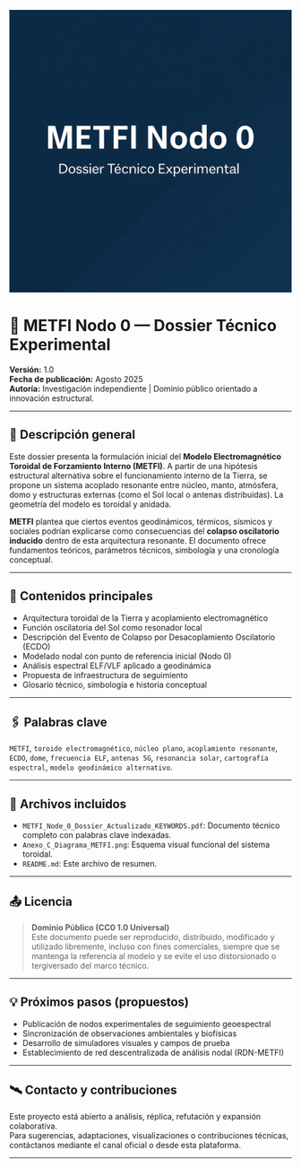 ![METFI Banner](banner.png)

# 📘 METFI Nodo 0 — Dossier Técnico Experimental

**Versión:** 1.0  
**Fecha de publicación:** Agosto 2025  
**Autoría:** Investigación independiente | Dominio público orientado a innovación estructural.  

---

## 📌 Descripción general

Este dossier presenta la formulación inicial del **Modelo Electromagnético Toroidal de Forzamiento Interno (METFI)**. A partir de una hipótesis estructural alternativa sobre el funcionamiento interno de la Tierra, se propone un sistema acoplado resonante entre núcleo, manto, atmósfera, domo y estructuras externas (como el Sol local o antenas distribuidas). La geometría del modelo es toroidal y anidada.

**METFI** plantea que ciertos eventos geodinámicos, térmicos, sísmicos y sociales podrían explicarse como consecuencias del **colapso oscilatorio inducido** dentro de esta arquitectura resonante. El documento ofrece fundamentos teóricos, parámetros técnicos, simbología y una cronología conceptual.

---

## 🧠 Contenidos principales

- Arquitectura toroidal de la Tierra y acoplamiento electromagnético
- Función oscilatoria del Sol como resonador local
- Descripción del Evento de Colapso por Desacoplamiento Oscilatorio (ECDO)
- Modelado nodal con punto de referencia inicial (Nodo 0)
- Análisis espectral ELF/VLF aplicado a geodinámica
- Propuesta de infraestructura de seguimiento
- Glosario técnico, simbología e historia conceptual

---

## 🖇️ Palabras clave

`METFI`, `toroide electromagnético`, `núcleo plano`, `acoplamiento resonante`, `ECDO`, `dome`, `frecuencia ELF`, `antenas 5G`, `resonancia solar`, `cartografía espectral`, `modelo geodinámico alternativo`.

---

## 📎 Archivos incluidos

- `METFI_Node_0_Dossier_Actualizado_KEYWORDS.pdf`: Documento técnico completo con palabras clave indexadas.
- `Anexo_C_Diagrama_METFI.png`: Esquema visual funcional del sistema toroidal.
- `README.md`: Este archivo de resumen.

---

## 📤 Licencia

> **Dominio Público (CC0 1.0 Universal)**  
> Este documento puede ser reproducido, distribuido, modificado y utilizado libremente, incluso con fines comerciales, siempre que se mantenga la referencia al modelo y se evite el uso distorsionado o tergiversado del marco técnico.

---

## 💡 Próximos pasos (propuestos)

- Publicación de nodos experimentales de seguimiento geoespectral  
- Sincronización de observaciones ambientales y biofísicas  
- Desarrollo de simuladores visuales y campos de prueba  
- Establecimiento de red descentralizada de análisis nodal (RDN-METFI)

---

## 🛰 Contacto y contribuciones

Este proyecto está abierto a análisis, réplica, refutación y expansión colaborativa.  
Para sugerencias, adaptaciones, visualizaciones o contribuciones técnicas, contáctanos mediante el canal oficial o desde esta plataforma.

---
